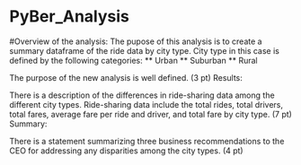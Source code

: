 # PyBer_Analysis

#Overview of the analysis:
The pupose of this analysis is to create a summary dataframe of the ride data by city type. City type in this case is defined by the following categories:
** Urban
** Suburban
** Rural

The purpose of the new analysis is well defined. (3 pt)
Results:

There is a description of the differences in ride-sharing data among the different city types. Ride-sharing data include the total rides, total drivers, total fares, average fare per ride and driver, and total fare by city type. (7 pt)
Summary:

There is a statement summarizing three business recommendations to the CEO for addressing any disparities among the city types. (4 pt)
